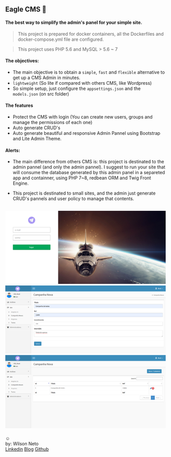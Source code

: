 ## Eagle CMS :eagle:
#### The best way to simplify the admin's panel for your simple site.

> This project is prepared for docker containers, all the Dockerfiles and docker-compose.yml file are configured.

> This project uses PHP 5.6 and MySQL > 5.6 ~ 7

#### The objectives:

- The main objective is to obtain a `simple`, `fast` and `flexible` alternative to get up a CMS Admin in minutes.
- `lightweight` (So lite if compared with others CMS, like Wordpress)
- So simple setup, just configure the `appsettings.json` and the `models.json` (on src folder)  

#### The features

- Protect the CMS with login (You can create new users, groups and manage the permissions of each one)
- Auto generate CRUD's
- Auto generate beautiful and responsive Admin Pannel using Bootstrap and Lite Admin Theme.

#### Alerts:
- The main difference from others CMS is: this project is destinated to the admin pannel (and only the admin pannel). I suggest to run your site that will consume the database generated by this admin panel in a separeted app and containner, using PHP 7~8, redbean ORM and Twig Front Engine.

- This project is destinated to small sites, and the admin just generate CRUD's pannels and user policy to manage that contents.

![](/github/login.png)
![](/github/crud.png)
![](/github/lists.png)
-----  
:relaxed:  
by: Wilson Neto  
[Linkedin](https://linkedin.com/in/wilsonnetobr/)
[Blog](http://wilsonneto.com.br)
[Github](https://github.com/wilsonneto-dev)  
